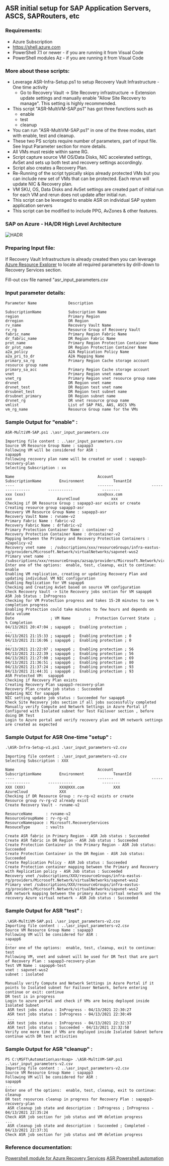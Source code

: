 ## ASR initial setup for SAP Application Servers, ASCS, SAPRouters, etc

### Requirements:

* Azure Subscription
* https://shell.azure.com
* PowerShell 7.1 or newer - if you are running it from Visual Code
* PowerShell modules Az - if you are running it from Visual Code

### More about these scripts:
* Leverage ASR-Infra-Setup.ps1 to setup Recovery Vault Infrastructure - One time activity
  * Go to Recovery Vault -> Site Recovery infrastructure -> Extension update settings and manually enable "Allow Site Recovery to manage". This setting is highly recommended. 
* This script "ASR-MultiVM-SAP.ps1" has got three functions such as
  * enable
  * test
  * cleanup
* You can run "ASR-MultiVM-SAP.ps1" in one of the three modes, start with enable, test and cleanup. 
* These two PS scripts require number of parameters, part of input file. See Input Parameter section for more details.
* All VMs must reside within same RG.
* Script capture source VM OS/Data Disks, NIC accelerated settings, AvSet and sets up both test and recovery settings accordingly.
* Script also creates a Recovery Plan.
* Re-Running of the script typically skips already protected VMs but you can include new set of VMs that can be protected. Each rerun will update NIC & Recovery plan. 
* VM SKU, OS, Data Disks and AvSet settings are created part of initial run for each VM and rerun does not update after initial run.
* This script can be leveraged to enable ASR on individual SAP system application servers
* This script can be modified to include PPG, AvZones & other features.

### SAP on Azure - HA/DR High Level Architecture

![HADR](images/SAP_HADR_Architecture.JPG)

### Preparing Input file:

If Recovery Vault Infrastructure is already created then you can leverage [Azure Resource Explorer](https://resources.azure.com/) to locate all required parameters by drill-down to Recovery Services section. 

Fill-out csv file named "asr_input_parameters.csv 

### Input parameter details: 
```
Parameter Name              Description 

SubscriptionName            Subscription Name 
region                      Primary Region 
drregion                    DR Region
rv_name                     Recovery Vault Name
rv_rg                       Resource Group of Recovery Vault 
fabric_name                 Primary Region Fabric Name
dr_fabric_name              DR Region Fabric Name 
prot_name                   Primary Region Protection Container Name 
dr_prot_name                DR Region Protection Container Name
a2a_policy                  A2A Replication Policy Name 
a2a_pri_to_dr               A2A Mapping Name 
primary_sa_rg               Primary Region Cache storage account resource group name
primary_sa_acc              Primary Region Cache storage account 
vnet                        Primary Region vnet name 
vnet_rg                     Primary Region vnet resource group name 
drvnet                      DR Region vnet name 
drvnet_test                 DR Region test vnet name 
drsubnet_test               DR Region test subnet name 
drsubnet_primary            DR Region subnet name 
drvnet_rg                   DR vnet resource group name
vmlist                      List of SAP PAS, AAS, ASCS VMs
vm_rg_name                  Resource Group name for the VMs 

```
### Sample Output for "enable" : 

```
ASR-MultiVM-SAP.ps1 .\asr_input_parameters.csv

Importing file content : ..\asr_input_parameters.csv
Source VM Resource Group Name : sapapp3
Following VM will be considered for ASR :
sapapp6
Following recovery plan name will be created or used : sapapp3-recovery-plan
Selecting Subscription : xx

Name                                     Account                 SubscriptionName        Environment             TenantId
----                                     -------                 ----------------        -----------             --------
xxx (xxx)                                xxx@xxx.com                xxx                    AzureCloud              xxx 
Checking if DR Resource Group : sapapp3-asr exists or create
Creating resource group sapapp3-asr
Recovery VM Resource Group Name : sapapp3-asr
Recovery Vault Name : rvname-v2
Primary Fabric Name : fabric-v2
Recovery Fabric Name : drfabric-v2
Primary Protection Container Name : container-v2
Recovery Protection Container Name : drcontainer-v2
Mapping between the Primary and Recovery Protection Containers : a2apolicy-v2
Recovery vnet name  : /subscriptions/xxx/resourceGroups/infra-eastus-rg/providers/Microsoft.Network/virtualNetworks/sapvnet-wus2
Primary vnet name  : /subscriptions/xxx/resourceGroups/azsap/providers/Microsoft.Network/virtualNetworks/azsapspoke
Enter one of the options:  enable, test, cleanup, exit to continue: enable
Enabling VM replication, creating or updating Recovery Plan and updating individual VM NIC configuration
Enabling Replication for VM sapapp6
Checking and Creating AvSet based on source VM configuration
Check Recovery Vault -> Site Recovery jobs section for VM sapapp6
ASR Job Status : InProgress
Checking for VM Protection progress and takes 15-20 minutes to see % completion progress
Enabling Protection could take minutes to few hours and depends on data volume
Date                ; VM Name        ;  Protection Current State  ;   % Completion
04/13/2021 20:47:04 ; sapapp6 ;  Enabling protection ;
...
04/13/2021 21:15:33 ; sapapp6 ;  Enabling protection ; 0
04/13/2021 21:16:06 ; sapapp6 ;  Enabling protection ; 0
...
04/13/2021 21:22:07 ; sapapp6 ;  Enabling protection ; 56
04/13/2021 21:22:39 ; sapapp6 ;  Enabling protection ; 56
04/13/2021 21:27:00 ; sapapp6 ;  Enabling protection ; 69
04/13/2021 21:36:51 ; sapapp6 ;  Enabling protection ; 80
04/13/2021 21:37:24 ; sapapp6 ;  Enabling protection ; 93
04/13/2021 21:44:31 ; sapapp6 ;  Enabling protection ; 93
ASR Protected VM:  sapapp6
Checking if Recovery Plan exists
Creating Recovery Plan sapapp3-recovery-plan
Recovery Plan create job status : Succeeded
Updating NIC for sapapp6
NIC setting update job status : Succeeded for sapapp6
Check Site Recovery jobs section if all jobs successfully completed
Manually verify Compute and Network Settings in Azure Portal if Configured with Isolated subnet for Test Failover section , before doing DR Test
Login to Azure portal and verify recovery plan and VM network settings are created as expected

```

### Sample Output for ASR One-time "setup" : 

```
.\ASR-Infra-Setup-v1.ps1 .\asr_input_parameters-v2.csv

Importing file content : .\asr_input_parameters-v2.csv
Selecting Subscription : XXX

Name                                     Account                 SubscriptionName        Environment             TenantId
----                                     -------                 ----------------        -----------             --------
XXX (XXX) 				XXX@XXX.com  			XXX 		   AzureCloud              XXX 
Checking if DR Resource Group : rv-rg-v2 exists or create
Resource group rv-rg-v2 already exist
Create Recovery Vault - rvname-v2

ResourceName      : rvname-v2
ResourceGroupName : rv-rg-v2
ResourceNamespace : Microsoft.RecoveryServices
ResouceType       : vaults

Create ASR fabric in Primary Region - ASR Job status : Succeeded
Create ASR fabric in DR Region - ASR Job status : Succeeded
Create Protection Container in the Primary Region - ASR Job status: Succeeded
Create Protection Container in the DR Region - ASR Job status: Succeeded
Create Replication Policy - ASR Job status : Succeeded
Create Protection container mapping between the Primary and Recovery with Replication policy - ASR Job status : Succeeded
Recovery vnet /subscriptions/XXX/resourceGroups/infra-eastus-rg/providers/Microsoft.Network/virtualNetworks/sapvnet-wus2
Primary vnet /subscriptions/XXX/resourceGroups/infra-eastus-rg/providers/Microsoft.Network/virtualNetworks/sapvnet-wus2
ASR network mapping between the primary Azure virtual network and the recovery Azure virtual network - ASR Job status : Succeeded

```
### Sample Output for ASR "test" : 
```
.\ASR-MultiVM-SAP.ps1 .\asr_input_parameters-v2.csv
Importing file content : ..\asr_input_parameters-v2.csv
Source VM Resource Group Name : sapapp3
Following VM will be considered for ASR :
sapapp6
...
Enter one of the options:  enable, test, cleanup, exit to continue: test
Following VM, vnet and subnet will be used for DR Test that are part of Recovery Plan : sapapp3-recovery-plan
Test VM Name : sapapp6-test
vnet : sapvnet-wus2
subnet : isolated

Manually verify Compute and Network Settings in Azure Portal if it points to Isolated subnet for Failover Network, before entering continue or exit: continue
DR test is in progress
Login to azure portal and check if VMs are being deployed inside Isolated Subnet
 ASR test jobs status : InProgress - 04/13/2021 22:30:27
 ASR test jobs status : InProgress - 04/13/2021 22:30:49
 ...
 ASR test jobs status : InProgress - 04/13/2021 22:32:37
 ASR test jobs status : Succeeded - 04/13/2021 22:32:58
Verify one more time if VMs are deployed inside Isolated Subnet before continue with DR test activities
```

### Sample Output for ASR "cleanup" : 

```
PS C:\MSFT\Automation\asr4sap> .\ASR-MultiVM-SAP.ps1 ..\asr_input_parameters-v2.csv
Importing file content : ..\asr_input_parameters-v2.csv
Source VM Resource Group Name : sapapp3
Following VM will be considered for ASR :
sapapp6
...
Enter one of the options:  enable, test, cleanup, exit to continue: cleanup
DR test resources cleanup in progress for Recovery Plan : sapapp3-recovery-plan
 ASR cleanup job state and description : InProgress ; InProgress - 04/13/2021 22:35:24
Check ASR job section for job status and VM deletion progress
...
 ASR cleanup job state and description : Succeeded ; Completed - 04/13/2021 22:37:31
Check ASR job section for job status and VM deletion progress
```


### Reference documentation:
[Powershell module for Azure Recovery Services](https://docs.microsoft.com/en-us/powershell/module/az.recoveryservices/new-azrecoveryservicesasrrecoveryplan?view=azps-5.6.0)
[ASR Powershell automation](https://docs.microsoft.com/en-us/azure/site-recovery/azure-to-azure-powershell)